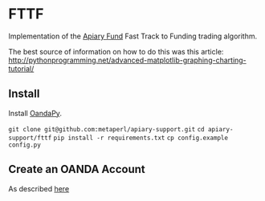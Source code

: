 FTTF
====

Implementation of the [Apiary Fund](http://apiaryfund.com) Fast Track
to Funding trading algorithm.

The best source of information on how to do this was this article:
http://pythonprogramming.net/advanced-matplotlib-graphing-charting-tutorial/

## Install

Install [OandaPy](https://github.com/oanda/oandapy).

`git clone git@github.com:metaperl/apiary-support.git`
`cd apiary-support/fttf`
`pip install -r requirements.txt`
`cp config.example config.py`


## Create an OANDA Account

As described [here](http://developer.oanda.com/rest-live/introduction/)
